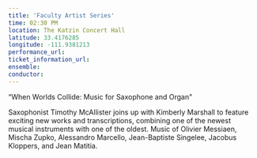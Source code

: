 ```yaml
---
title: 'Faculty Artist Series'
time: 02:30 PM
location: The Katzin Concert Hall
latitude: 33.4176285
longitude: -111.9381213
performance_url: 
ticket_information_url: 
ensemble: 
conductor: 
---
```

&#8220;When Worlds Collide: Music for Saxophone and Organ"

Saxophonist Timothy McAllister joins up with Kimberly Marshall to feature exciting new works and transcriptions, combining one of the newest musical instruments with one of the oldest.  Music of Olivier Messiaen, Mischa Zupko, Alessandro Marcello, Jean-Baptiste Singelee, Jacobus Kloppers, and Jean Matitia.